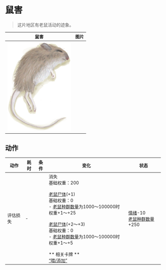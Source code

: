 # 鼠害  
> 这片地区有老鼠活动的迹象。  
  
  鼠害  |   图片   
 ----  |  ----:   
   |  ![](Sprite/Mouse.png)   
  
## 动作  
动作  |  耗时  |  条件  |  变化  |  状态  
----  |  ----  |  ----  |  ----  |  ----  
评估损失<br>  |  -  |    |  消失<br>基础权重：200<br><br>[老鼠尸体](Mouse.md)(+1)<br>基础权重：0<br>- [老鼠种群数量](Pop_Mouse.md)为1000～100000时权重+1～+25<br><br>[老鼠尸体](Mouse.md)(+2～+3)<br>基础权重：0<br>- [老鼠种群数量](Pop_Mouse.md)为1000～100000时权重+1～+5<br><br>** 相关卡牌 **<br>[“喂/添加”](tag_Feed.md)  |  [情绪](Morale.md)-10<br>[老鼠种群数量](Pop_Mouse.md)+250  
